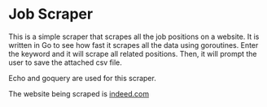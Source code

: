 # Job Scraper
This is a simple scraper that scrapes all the job positions on a website.
It is written in Go to see how fast it scrapes all the data using goroutines.
Enter the keyword and it will scrape all related positions.
Then, it will prompt the user to save the attached csv file.

Echo and goquery are used for this scraper.

The website being scraped is [indeed.com](https://kr.indeed.com/jobs)
